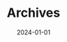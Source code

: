 ---
title: "Archives"
description: This is the archives for nclsbayona's blog .
date: 2024-01-01
layout: "archives"
slug: "archives"
menu:
    main:
        weight: 2
        params: 
            icon: archives
---